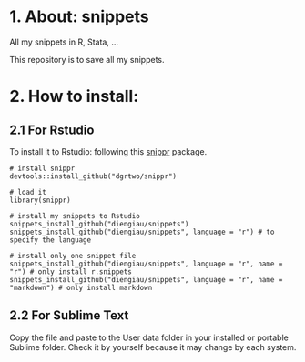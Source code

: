 # 1. About: snippets
All my snippets in R, Stata, ...

This repository is to save all my snippets.

# 2. How to install:
## 2.1 For Rstudio
To install it to Rstudio: following this [snippr](https://github.com/dgrtwo/snippr) package.

```{r}
# install snippr
devtools::install_github("dgrtwo/snippr")

# load it
library(snippr)

# install my snippets to Rstudio
snippets_install_github("diengiau/snippets")
snippets_install_github("diengiau/snippets", language = "r") # to specify the language

# install only one snippet file
snippets_install_github("diengiau/snippets", language = "r", name = "r") # only install r.snippets
snippets_install_github("diengiau/snippets", language = "r", name = "markdown") # only install markdown
```

## 2.2 For Sublime Text
Copy the file and paste to the User data folder in your installed or portable Sublime folder. Check it by yourself because it may change by each system.
